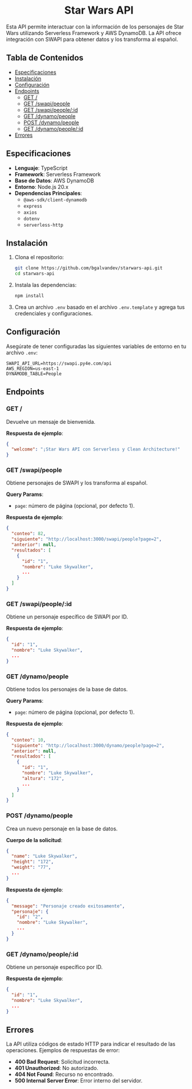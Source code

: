 <div align="center">

# Star Wars API

</div>

Esta API permite interactuar con la información de los personajes de Star Wars utilizando Serverless Framework y AWS DynamoDB. La API ofrece integración con SWAPI para obtener datos y los transforma al español.

## Tabla de Contenidos

- [Especificaciones](#especificaciones)
- [Instalación](#instalación)
- [Configuración](#configuración)
- [Endpoints](#endpoints)
  - [GET /](#get-)
  - [GET /swapi/people](#get-swapipeople)
  - [GET /swapi/people/:id](#get-swapipeopleid)
  - [GET /dynamo/people](#get-people)
  - [POST /dynamo/people](#post-people)
  - [GET /dynamo/people/:id](#get-peopleid)
- [Errores](#errores)

## Especificaciones

- **Lenguaje**: TypeScript
- **Framework**: Serverless Framework
- **Base de Datos**: AWS DynamoDB
- **Entorno**: Node.js 20.x
- **Dependencias Principales**:
  - `@aws-sdk/client-dynamodb`
  - `express`
  - `axios`
  - `dotenv`
  - `serverless-http`

## Instalación

1. Clona el repositorio:

   ```bash
   git clone https://github.com/bgalvandev/starwars-api.git
   cd starwars-api
   ```

2. Instala las dependencias:

   ```bash
   npm install
   ```

3. Crea un archivo `.env` basado en el archivo `.env.template` y agrega tus credenciales y configuraciones.

## Configuración

Asegúrate de tener configuradas las siguientes variables de entorno en tu archivo `.env`:

```env
SWAPI_API_URL=https://swapi.py4e.com/api
AWS_REGION=us-east-1
DYNAMODB_TABLE=People
```

## Endpoints

### GET /

Devuelve un mensaje de bienvenida.

**Respuesta de ejemplo**:

```json
{
  "welcome": "¡Star Wars API con Serverless y Clean Architecture!"
}
```

### GET /swapi/people

Obtiene personajes de SWAPI y los transforma al español.

**Query Params**:

- `page`: número de página (opcional, por defecto 1).

**Respuesta de ejemplo**:

```json
{
  "conteo": 82,
  "siguiente": "http://localhost:3000/swapi/people?page=2",
  "anterior": null,
  "resultados": [
    {
      "id": "1",
      "nombre": "Luke Skywalker",
      ...
    }
  ]
}
```

### GET /swapi/people/:id

Obtiene un personaje específico de SWAPI por ID.

**Respuesta de ejemplo**:

```json
{
  "id": "1",
  "nombre": "Luke Skywalker",
  ...
}
```

### GET /dynamo/people

Obtiene todos los personajes de la base de datos.

**Query Params**:

- `page`: número de página (opcional, por defecto 1).

**Respuesta de ejemplo**:

```json
{
  "conteo": 10,
  "siguiente": "http://localhost:3000/dynamo/people?page=2",
  "anterior": null,
  "resultados": [
    {
      "id": "1",
      "nombre": "Luke Skywalker",
      "altura": "172",
      ...
    }
  ]
}
```

### POST /dynamo/people

Crea un nuevo personaje en la base de datos.

**Cuerpo de la solicitud**:

```json
{
  "name": "Luke Skywalker",
  "height": "172",
  "weight": "77",
  ...
}
```

**Respuesta de ejemplo**:

```json
{
  "message": "Personaje creado exitosamente",
  "personaje": {
    "id": "2",
    "nombre": "Luke Skywalker",
    ...
  }
}
```

### GET /dynamo/people/:id

Obtiene un personaje específico por ID.

**Respuesta de ejemplo**:

```json
{
  "id": "1",
  "nombre": "Luke Skywalker",
  ...
}
```

## Errores

La API utiliza códigos de estado HTTP para indicar el resultado de las operaciones. Ejemplos de respuestas de error:

- **400 Bad Request**: Solicitud incorrecta.
- **401 Unauthorized**: No autorizado.
- **404 Not Found**: Recurso no encontrado.
- **500 Internal Server Error**: Error interno del servidor.
